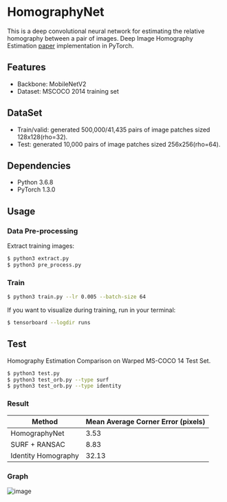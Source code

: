 # HomographyNet

This is a deep convolutional neural network for estimating the relative homography between a pair of images. 
Deep Image Homography Estimation [paper](https://arxiv.org/abs/1606.03798) implementation in PyTorch.

## Features

- Backbone: MobileNetV2
- Dataset: MSCOCO 2014 training set

## DataSet

- Train/valid: generated 500,000/41,435 pairs of image patches sized 128x128(rho=32).
- Test: generated 10,000 pairs of image patches sized 256x256(rho=64).


## Dependencies

- Python 3.6.8
- PyTorch 1.3.0


## Usage
### Data Pre-processing
Extract training images:
```bash
$ python3 extract.py
$ python3 pre_process.py
```

### Train
```bash
$ python3 train.py --lr 0.005 --batch-size 64
```

If you want to visualize during training, run in your terminal:
```bash
$ tensorboard --logdir runs
```

## Test
Homography Estimation Comparison on Warped MS-COCO 14 Test Set.
```bash
$ python3 test.py
$ python3 test_orb.py --type surf
$ python3 test_orb.py --type identity
```
### Result
|Method|Mean Average Corner Error (pixels)|
|---|---|
|HomographyNet|3.53|
|SURF + RANSAC|8.83|
|Identity Homography|32.13|

### Graph
![image](https://gitee.com/foamliu/HomographyNet/raw/master/images/result.jpg)